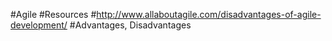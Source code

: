 #Agile
#Resources
#http://www.allaboutagile.com/disadvantages-of-agile-development/
#Advantages, Disadvantages
